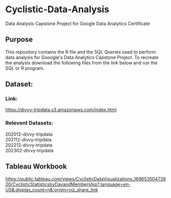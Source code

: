 # Cyclistic-Data-Analysis
Data Analysis Capstone Project for Google Data Analytics Certificate

## Purpose
This repository contains the R file and the SQL Queries used to perform 
data analysis for Gooogle's Data Analytics Capstone Project. 
To recreate the analysis download the following files from the link below and run the SQL or R program.

## Dataset:
### Link: 
https://divvy-tripdata.s3.amazonaws.com/index.html

### Relevent Datasets:
202012-divvy-tripdata   
202112-divvy-tripdata  
202212-divvy-tripdata  
202302-divvy-tripdata  

## Tableau Workbook
https://public.tableau.com/views/CyclisticDataVisualizations_16965350473920/CyclisticStatisticsbyDayandMembership?:language=en-US&:display_count=n&:origin=viz_share_link
